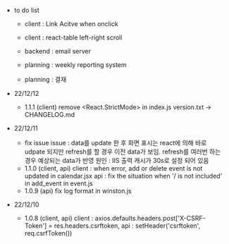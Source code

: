 * to do list 
    - client : Link Acitve when onclick
    - client : react-table left-right scroll 
    - backend : email server

    - planning : weekly reporting system 
    - planning : 결재 

* 22/12/12
    - 1.1.1 (client)
        remove <React.StrictMode> in index.js 
        version.txt -> CHANGELOG.md

* 22/12/11
    - fix issue
        issue : data를 update 한 후 화면 표시는 react에 의해 바로 udpate 되지만 refresh를 
                할 경우 이전 data가 보임. refresh를 여러번 하는 경우 예상되는 data가 반영
        원인 : IIS 출력 캐시가 30s로 설정 되어 있음
    - 1.1.0 (client, api)
        client : when error, add or delete event is not updated in calendar.jsx 
        api : fix the situation when '/ is not included' in add_event in event.js
    - 1.0.9 (api)
        fix log format in winston.js

* 22/12/10
    - 1.0.8 (client, api)
        client : axios.defaults.headers.post['X-CSRF-Token'] = res.headers.csrftoken, 
        api : setHeader('csrftoken', req.csrfToken())
     
        

